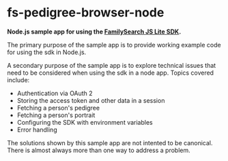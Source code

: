 # fs-pedigree-browser-node

__Node.js sample app for using the [FamilySearch JS Lite SDK](https://github.com/FamilySearch/fs-js-lite).__

The primary purpose of the sample app is to provide working example code for 
using the sdk in Node.js.

A secondary purpose of the sample app is to explore technical issues that need 
to be considered when using the sdk in a node app. Topics covered include:

* Authentication via OAuth 2
* Storing the access token and other data in a session
* Fetching a person's pedigree
* Fetching a person's portrait
* Configuring the SDK with environment variables
* Error handling

The solutions shown by this sample app are not intented to be canonical. There
is almost always more than one way to address a problem.